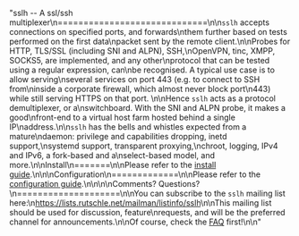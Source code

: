 "sslh -- A ssl/ssh multiplexer\n=============================\n\n`sslh` accepts connections on specified ports, and forwards\nthem further based on tests performed on the first data\npacket sent by the remote client.\n\nProbes for HTTP, TLS/SSL (including SNI and ALPN), SSH,\nOpenVPN, tinc, XMPP, SOCKS5, are implemented, and any other\nprotocol that can be tested using a regular expression, can\nbe recognised. A typical use case is to allow serving\nseveral services on port 443 (e.g. to connect to SSH from\ninside a corporate firewall, which almost never block port\n443) while still serving HTTPS on that port. \n\nHence `sslh` acts as a protocol demultiplexer, or a\nswitchboard. With the SNI and ALPN probe, it makes a good\nfront-end to a virtual host farm hosted behind a single IP\naddress.\n\n`sslh` has the bells and whistles expected from a mature\ndaemon: privilege and capabilities dropping, inetd support,\nsystemd support, transparent proxying,\nchroot, logging, IPv4 and IPv6, a fork-based and a\nselect-based model, and more.\n\nInstall\n=======\n\nPlease refer to the [install guide](doc/INSTALL.md).\n\n\nConfiguration\n=============\n\nPlease refer to the [configuration guide](doc/config.md).\n\n\n\nComments? Questions?\n====================\n\nYou can subscribe to the `sslh` mailing list here:\n<https://lists.rutschle.net/mailman/listinfo/sslh>\n\nThis mailing list should be used for discussion, feature\nrequests, and will be the preferred channel for announcements.\n\nOf course, check the [FAQ](doc/FAQ.md) first!\n\n"